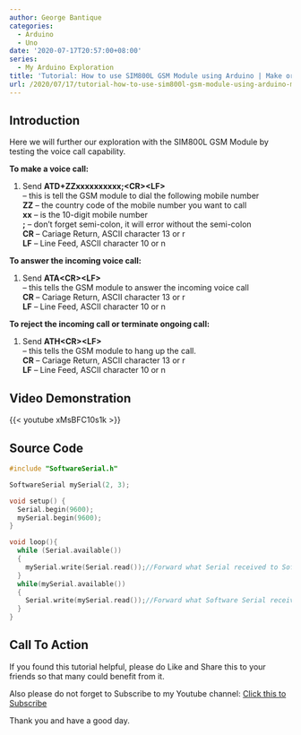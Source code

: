 ```yaml
---
author: George Bantique
categories:
  - Arduino
  - Uno
date: '2020-07-17T20:57:00+08:00'
series:
  - My Arduino Exploration
title: 'Tutorial: How to use SIM800L GSM Module using Arduino | Make or Answer Voice Calls'
url: /2020/07/17/tutorial-how-to-use-sim800l-gsm-module-using-arduino-make-or-answer-voice-calls/
---
```


## **Introduction**

Here we will further our exploration with the SIM800L GSM Module by testing the voice call capability.

**To make a voice call:**  
 1. Send **ATD+ZZxxxxxxxxxx;&lt;CR&gt;&lt;LF&gt;**  
 – this is tell the GSM module to dial the following mobile number  
 **ZZ** – the country code of the mobile number you want to call  
 **xx** – is the 10-digit mobile number  
 **;** – don’t forget semi-colon, it will error without the semi-colon  
 **CR** – Cariage Return, ASCII character 13 or r  
 **LF** – Line Feed, ASCII character 10 or n  
   
**To answer the incoming voice call:**  
 1. Send **ATA&lt;CR&gt;&lt;LF&gt;**  
 – this tells the GSM module to answer the incoming voice call  
 **CR** – Cariage Return, ASCII character 13 or r  
 **LF** – Line Feed, ASCII character 10 or n

**To reject the incoming call or terminate ongoing call:**  
 1. Send **ATH&lt;CR&gt;&lt;LF&gt;**  
 – this tells the GSM module to hang up the call.  
 **CR** – Cariage Return, ASCII character 13 or r  
 **LF** – Line Feed, ASCII character 10 or n

## **Video Demonstration**

{{< youtube xMsBFC10s1k >}}

## **Source Code**

```cpp { lineNos="true" wrap="true" }
#include "SoftwareSerial.h"

SoftwareSerial mySerial(2, 3);

void setup() {
  Serial.begin(9600);
  mySerial.begin(9600);
}

void loop(){
  while (Serial.available()) 
  {
    mySerial.write(Serial.read());//Forward what Serial received to Software Serial Port
  }
  while(mySerial.available()) 
  {
    Serial.write(mySerial.read());//Forward what Software Serial received to Serial Port
  }
}
```

## **Call To Action**

If you found this tutorial helpful, please do Like and Share this to your friends so that many could benefit from it.

Also please do not forget to Subscribe to my Youtube channel:
[Click this to Subscribe](https://www.youtube.com/c/TechToTinker?sub_confirmation=1)

Thank you and have a good day.

